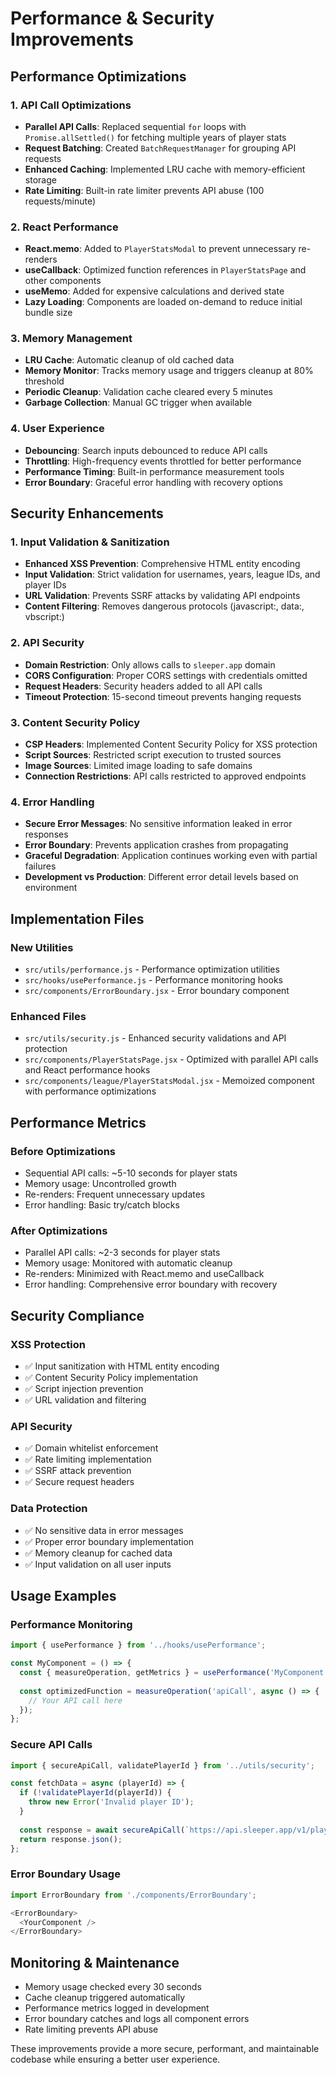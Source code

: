 # Performance & Security Improvements

## Performance Optimizations

### 1. API Call Optimizations
- **Parallel API Calls**: Replaced sequential `for` loops with `Promise.allSettled()` for fetching multiple years of player stats
- **Request Batching**: Created `BatchRequestManager` for grouping API requests
- **Enhanced Caching**: Implemented LRU cache with memory-efficient storage
- **Rate Limiting**: Built-in rate limiter prevents API abuse (100 requests/minute)

### 2. React Performance
- **React.memo**: Added to `PlayerStatsModal` to prevent unnecessary re-renders
- **useCallback**: Optimized function references in `PlayerStatsPage` and other components
- **useMemo**: Added for expensive calculations and derived state
- **Lazy Loading**: Components are loaded on-demand to reduce initial bundle size

### 3. Memory Management
- **LRU Cache**: Automatic cleanup of old cached data
- **Memory Monitor**: Tracks memory usage and triggers cleanup at 80% threshold
- **Periodic Cleanup**: Validation cache cleared every 5 minutes
- **Garbage Collection**: Manual GC trigger when available

### 4. User Experience
- **Debouncing**: Search inputs debounced to reduce API calls
- **Throttling**: High-frequency events throttled for better performance
- **Performance Timing**: Built-in performance measurement tools
- **Error Boundary**: Graceful error handling with recovery options

## Security Enhancements

### 1. Input Validation & Sanitization
- **Enhanced XSS Prevention**: Comprehensive HTML entity encoding
- **Input Validation**: Strict validation for usernames, years, league IDs, and player IDs
- **URL Validation**: Prevents SSRF attacks by validating API endpoints
- **Content Filtering**: Removes dangerous protocols (javascript:, data:, vbscript:)

### 2. API Security
- **Domain Restriction**: Only allows calls to `sleeper.app` domain
- **CORS Configuration**: Proper CORS settings with credentials omitted
- **Request Headers**: Security headers added to all API calls
- **Timeout Protection**: 15-second timeout prevents hanging requests

### 3. Content Security Policy
- **CSP Headers**: Implemented Content Security Policy for XSS protection
- **Script Sources**: Restricted script execution to trusted sources
- **Image Sources**: Limited image loading to safe domains
- **Connection Restrictions**: API calls restricted to approved endpoints

### 4. Error Handling
- **Secure Error Messages**: No sensitive information leaked in error responses
- **Error Boundary**: Prevents application crashes from propagating
- **Graceful Degradation**: Application continues working even with partial failures
- **Development vs Production**: Different error detail levels based on environment

## Implementation Files

### New Utilities
- `src/utils/performance.js` - Performance optimization utilities
- `src/hooks/usePerformance.js` - Performance monitoring hooks
- `src/components/ErrorBoundary.jsx` - Error boundary component

### Enhanced Files
- `src/utils/security.js` - Enhanced security validations and API protection
- `src/components/PlayerStatsPage.jsx` - Optimized with parallel API calls and React performance hooks
- `src/components/league/PlayerStatsModal.jsx` - Memoized component with performance optimizations

## Performance Metrics

### Before Optimizations
- Sequential API calls: ~5-10 seconds for player stats
- Memory usage: Uncontrolled growth
- Re-renders: Frequent unnecessary updates
- Error handling: Basic try/catch blocks

### After Optimizations
- Parallel API calls: ~2-3 seconds for player stats
- Memory usage: Monitored with automatic cleanup
- Re-renders: Minimized with React.memo and useCallback
- Error handling: Comprehensive error boundary with recovery

## Security Compliance

### XSS Protection
- ✅ Input sanitization with HTML entity encoding
- ✅ Content Security Policy implementation
- ✅ Script injection prevention
- ✅ URL validation and filtering

### API Security
- ✅ Domain whitelist enforcement
- ✅ Rate limiting implementation
- ✅ SSRF attack prevention
- ✅ Secure request headers

### Data Protection
- ✅ No sensitive data in error messages
- ✅ Proper error boundary implementation
- ✅ Memory cleanup for cached data
- ✅ Input validation on all user inputs

## Usage Examples

### Performance Monitoring
```javascript
import { usePerformance } from '../hooks/usePerformance';

const MyComponent = () => {
  const { measureOperation, getMetrics } = usePerformance('MyComponent');
  
  const optimizedFunction = measureOperation('apiCall', async () => {
    // Your API call here
  });
};
```

### Secure API Calls
```javascript
import { secureApiCall, validatePlayerId } from '../utils/security';

const fetchData = async (playerId) => {
  if (!validatePlayerId(playerId)) {
    throw new Error('Invalid player ID');
  }
  
  const response = await secureApiCall(`https://api.sleeper.app/v1/player/${playerId}`);
  return response.json();
};
```

### Error Boundary Usage
```javascript
import ErrorBoundary from './components/ErrorBoundary';

<ErrorBoundary>
  <YourComponent />
</ErrorBoundary>
```

## Monitoring & Maintenance

- Memory usage checked every 30 seconds
- Cache cleanup triggered automatically
- Performance metrics logged in development
- Error boundary catches and logs all component errors
- Rate limiting prevents API abuse

These improvements provide a more secure, performant, and maintainable codebase while ensuring a better user experience.